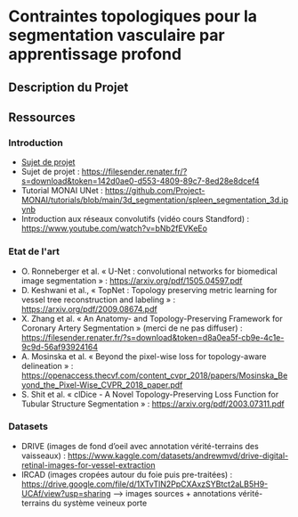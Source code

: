 # Contraintes topologiques pour la segmentation vasculaire par apprentissage profond

## Description du Projet

## Ressources
### Introduction
- [Sujet de projet](https://filesender.renater.fr/?s=download&token=142d0ae0-d553-4809-89c7-8ed28e8dcef4)
- Sujet de projet : https://filesender.renater.fr/?s=download&token=142d0ae0-d553-4809-89c7-8ed28e8dcef4
- Tutorial MONAI UNet : https://github.com/Project-MONAI/tutorials/blob/main/3d_segmentation/spleen_segmentation_3d.ipynb
- Introduction aux réseaux convolutifs (vidéo cours Standford) : https://www.youtube.com/watch?v=bNb2fEVKeEo 

### Etat de l'art
- O. Ronneberger et al. « U-Net : convolutional networks for biomedical image segmentation » : https://arxiv.org/pdf/1505.04597.pdf
- D. Keshwani et al., « TopNet : Topology preserving metric learning for vessel tree reconstruction and labeling » : https://arxiv.org/pdf/2009.08674.pdf
- X. Zhang et al. « An Anatomy- and Topology-Preserving Framework for Coronary Artery Segmentation » (merci de ne pas diffuser) : https://filesender.renater.fr/?s=download&token=d8a0ea5f-cb9e-4c1e-9c9d-56af93924164 
- A. Mosinska et al. « Beyond the pixel-wise loss for topology-aware delineation » : https://openaccess.thecvf.com/content_cvpr_2018/papers/Mosinska_Beyond_the_Pixel-Wise_CVPR_2018_paper.pdf
- S. Shit et al. « clDice - A Novel Topology-Preserving Loss Function for Tubular Structure Segmentation »  : https://arxiv.org/pdf/2003.07311.pdf 

### Datasets
- DRIVE (images de fond d’oeil avec annotation vérité-terrains des vaisseaux) : https://www.kaggle.com/datasets/andrewmvd/drive-digital-retinal-images-for-vessel-extraction 
- IRCAD (images cropées autour du foie puis pre-traitées) : https://drive.google.com/file/d/1XTvTlN2PpCXAxzSYBtct2aLB5H9-UCAf/view?usp=sharing
—> images sources + annotations vérité-terrains du système veineux porte